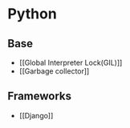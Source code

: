 # Python
## Base
* [[Global Interpreter Lock(GIL)]]
* [[Garbage collector]]
## Frameworks
* [[Django]]